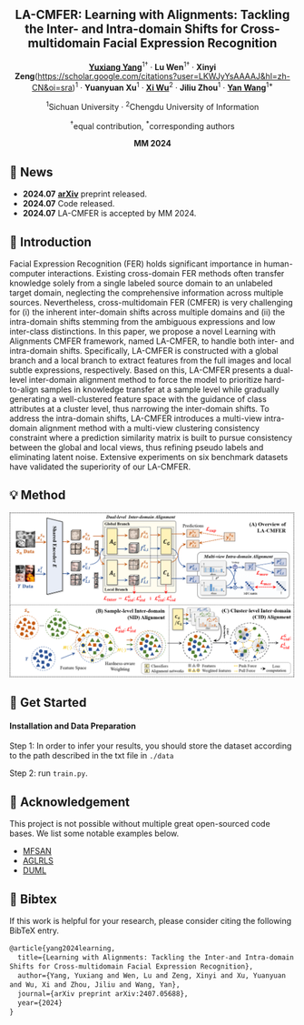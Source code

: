 <div align="center">
<h2>LA-CMFER: Learning with Alignments: Tackling the Inter- and Intra-domain Shifts for Cross-multidomain Facial Expression Recognition</h2>

[**Yuxiang Yang**](https://scholar.google.com/citations?user=uyiHu0kAAAAJ&hl=en)<sup>1†</sup> · **Lu Wen**<sup>1†</sup> · **Xinyi Zeng**(https://scholar.google.com/citations?user=LKWJyYsAAAAJ&hl=zh-CN&oi=sra)<sup>1</sup> · **Yuanyuan Xu**<sup>1</sup> · [**Xi Wu**](https://scholar.google.com/citations?user=to1L2HwAAAAJ&hl=en)<sup>2</sup> · **Jiliu Zhou**<sup>1</sup> · [**Yan Wang**](https://scholar.google.com/citations?user=f6FgQ_bXEb4C&hl=en)<sup>1*</sup>

<sup>1</sup>Sichuan University · <sup>2</sup>Chengdu University of Information

<sup>†</sup>equal contribution, <sup>*</sup>corresponding authors

**MM 2024**
</div>

## 🚀 News
- **2024.07**  [**arXiv**](https://arxiv.org/pdf/2407.05688) preprint released. 
- **2024.07**  Code released.
- **2024.07**  LA-CMFER is accepted by MM 2024.

## 📝 Introduction
Facial Expression Recognition (FER) holds significant importance in human-computer interactions. Existing cross-domain FER methods often transfer knowledge solely from a single labeled source domain to an unlabeled target domain, neglecting the comprehensive information across multiple sources. Nevertheless, cross-multidomain FER (CMFER) is very challenging for (i) the inherent inter-domain shifts across multiple domains and (ii) the intra-domain shifts stemming from the ambiguous expressions and low inter-class distinctions. In this paper, we propose a novel Learning with Alignments CMFER framework, named LA-CMFER, to handle both inter- and intra-domain shifts. Specifically, LA-CMFER is constructed with a global branch and a local branch to extract features from the full images and local subtle expressions, respectively. Based on this, LA-CMFER presents a dual-level inter-domain alignment method to force the model to prioritize hard-to-align samples in knowledge transfer at a sample level while gradually generating a well-clustered feature space with the guidance of class attributes at a cluster level, thus narrowing the inter-domain shifts. To address the intra-domain shifts, LA-CMFER introduces a multi-view intra-domain alignment method with a multi-view clustering consistency constraint where a prediction similarity matrix is built to pursue consistency between the global and local views, thus refining pseudo labels and eliminating latent noise. Extensive experiments on six benchmark datasets have validated the superiority of our LA-CMFER.

## 💡 Method

![overview](./overview.png)


## 🔧 Get Started

#### Installation and Data Preparation

Step 1: In order to infer your results, you should store the dataset according to the path described in the txt file in `./data`

Step 2:  run `train.py`.

## 🙏 Acknowledgement

This project is not possible without multiple great open-sourced code bases. We list some notable examples below.

- [MFSAN](https://github.com/easezyc/deep-transfer-learning)
- [AGLRLS](https://github.com/yao-papercodes/AGLRLS)
- [DUML](https://github.com/liuhw01/DUML)


## 📃 Bibtex

If this work is helpful for your research, please consider citing the following BibTeX entry.

```
@article{yang2024learning,
  title={Learning with Alignments: Tackling the Inter-and Intra-domain Shifts for Cross-multidomain Facial Expression Recognition},
  author={Yang, Yuxiang and Wen, Lu and Zeng, Xinyi and Xu, Yuanyuan and Wu, Xi and Zhou, Jiliu and Wang, Yan},
  journal={arXiv preprint arXiv:2407.05688},
  year={2024}
}
```
